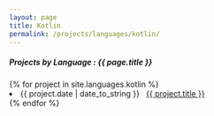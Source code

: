 ```yaml
---
layout: page
title: Kotlin
permalink: /projects/languages/kotlin/
---
```


<h5> Projects by Language : {{ page.title }} </h5>

<div class="card">
{% for project in site.languages.kotlin %}
  <li class="language-project"><span>{{ project.date | date_to_string }}</span> &nbsp; <a href="{{ project.url }}">{{ project.title }}</a></li>
{% endfor %}

</div>
